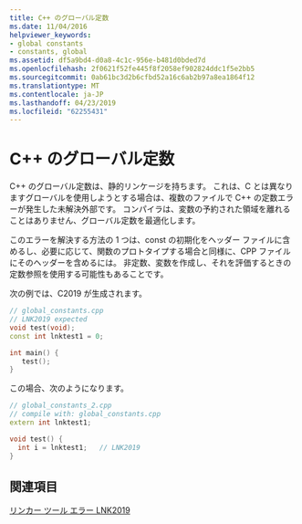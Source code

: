 ```yaml
---
title: C++ のグローバル定数
ms.date: 11/04/2016
helpviewer_keywords:
- global constants
- constants, global
ms.assetid: df5a9bd4-d0a8-4c1c-956e-b481d0bded7d
ms.openlocfilehash: 2f0621f52fe445f8f2058ef902824ddc1f5e2bb5
ms.sourcegitcommit: 0ab61bc3d2b6cfbd52a16c6ab2b97a8ea1864f12
ms.translationtype: MT
ms.contentlocale: ja-JP
ms.lasthandoff: 04/23/2019
ms.locfileid: "62255431"
---
```

# <a name="global-constants-in-c"></a>C++ のグローバル定数

C++ のグローバル定数は、静的リンケージを持ちます。 これは、C とは異なりますグローバルを使用しようとする場合は、複数のファイルで C++ の定数エラーが発生した未解決外部です。 コンパイラは、変数の予約された領域を離れることはありません、グローバル定数を最適化します。

このエラーを解決する方法の 1 つは、const の初期化をヘッダー ファイルに含めるし、必要に応じて、関数のプロトタイプする場合と同様に、CPP ファイルにそのヘッダーを含めるには。 非定数、変数を作成し、それを評価するときの定数参照を使用する可能性もあることです。

次の例では、C2019 が生成されます。

```cpp
// global_constants.cpp
// LNK2019 expected
void test(void);
const int lnktest1 = 0;

int main() {
   test();
}
```

この場合、次のようになります。

```cpp
// global_constants_2.cpp
// compile with: global_constants.cpp
extern int lnktest1;

void test() {
  int i = lnktest1;   // LNK2019
}
```

## <a name="see-also"></a>関連項目

[リンカー ツール エラー LNK2019](../../error-messages/tool-errors/linker-tools-error-lnk2019.md)